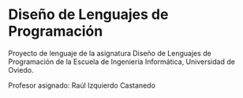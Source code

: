 # Diseño de Lenguajes de Programación
Proyecto de lenguaje de la asignatura Diseño de Lenguajes de Programación de la Escuela de Ingeniería Informática, Universidad de Oviedo.

Profesor asignado: Raúl Izquierdo Castanedo
